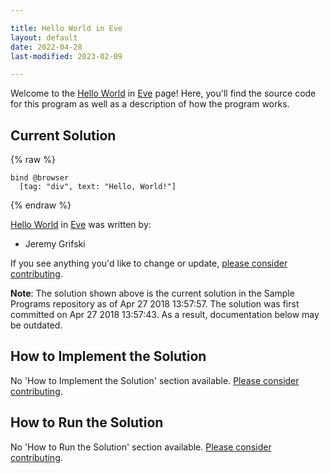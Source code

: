 ```yaml
---

title: Hello World in Eve
layout: default
date: 2022-04-28
last-modified: 2023-02-09

---
```


Welcome to the [Hello World](https://sampleprograms.io/projects/hello-world) in [Eve](https://sampleprograms.io/languages/eve) page! Here, you'll find the source code for this program as well as a description of how the program works.

## Current Solution

{% raw %}

```eve
bind @browser
  [tag: "div", text: "Hello, World!"]
```

{% endraw %}

[Hello World](https://sampleprograms.io/projects/hello-world) in [Eve](https://sampleprograms.io/languages/eve) was written by:

- Jeremy Grifski

If you see anything you'd like to change or update, [please consider contributing](https://github.com/TheRenegadeCoder/sample-programs).

**Note**: The solution shown above is the current solution in the Sample Programs repository as of Apr 27 2018 13:57:57. The solution was first committed on Apr 27 2018 13:57:43. As a result, documentation below may be outdated.

## How to Implement the Solution

No 'How to Implement the Solution' section available. [Please consider contributing](https://github.com/TheRenegadeCoder/sample-programs-website).

## How to Run the Solution

No 'How to Run the Solution' section available. [Please consider contributing](https://github.com/TheRenegadeCoder/sample-programs-website).